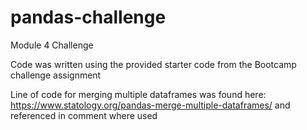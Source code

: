 # pandas-challenge
Module 4 Challenge

Code was written using the provided starter code from the Bootcamp challenge assignment

Line of code for merging multiple dataframes was found here: https://www.statology.org/pandas-merge-multiple-dataframes/
and referenced in comment where used
